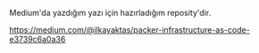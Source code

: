 Medium'da yazdığım yazı için hazırladığım reposity'dir.

https://medium.com/@ilkayaktas/packer-infrastructure-as-code-e3739c6a0a36
